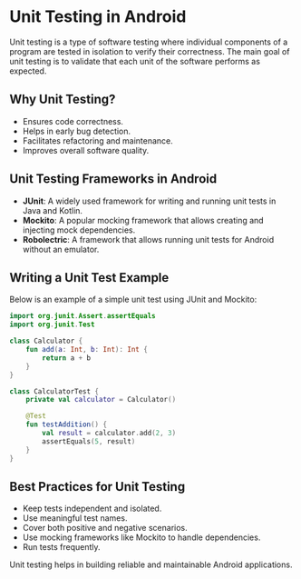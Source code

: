 # Unit Testing in Android

Unit testing is a type of software testing where individual components of a program are tested in isolation to verify their correctness. The main goal of unit testing is to validate that each unit of the software performs as expected.

## Why Unit Testing?
- Ensures code correctness.
- Helps in early bug detection.
- Facilitates refactoring and maintenance.
- Improves overall software quality.

## Unit Testing Frameworks in Android
- **JUnit**: A widely used framework for writing and running unit tests in Java and Kotlin.
- **Mockito**: A popular mocking framework that allows creating and injecting mock dependencies.
- **Robolectric**: A framework that allows running unit tests for Android without an emulator.
  
## Writing a Unit Test Example
Below is an example of a simple unit test using JUnit and Mockito:

```kotlin
import org.junit.Assert.assertEquals
import org.junit.Test

class Calculator {
    fun add(a: Int, b: Int): Int {
        return a + b
    }
}

class CalculatorTest {
    private val calculator = Calculator()

    @Test
    fun testAddition() {
        val result = calculator.add(2, 3)
        assertEquals(5, result)
    }
}
```

## Best Practices for Unit Testing
- Keep tests independent and isolated.
- Use meaningful test names.
- Cover both positive and negative scenarios.
- Use mocking frameworks like Mockito to handle dependencies.
- Run tests frequently.

Unit testing helps in building reliable and maintainable Android applications.
